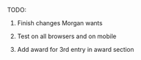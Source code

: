 TODO: 

1. Finish changes Morgan wants

2. Test on all browsers and on mobile

3. Add award for 3rd entry in award section






